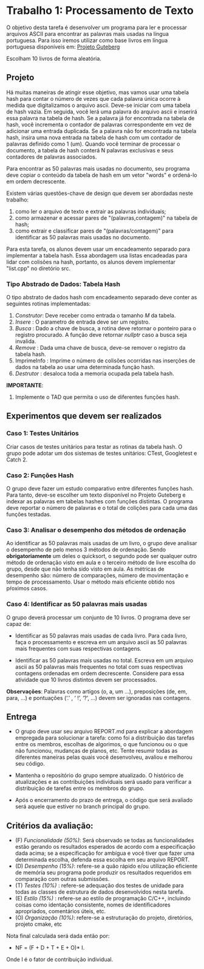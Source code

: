 # Trabalho 1: Processamento de Texto

O objetivo desta tarefa é desenvolver um programa para ler e processar arquivos ASCII para encontrar as palavras mais usadas na língua portuguesa. Para isso iremos utilizar como base livros em língua portuguesa disponíveis em:  [Projeto Guteberg](https://www.gutenberg.org/browse/languages/pt) 

Escolham 10 livros de forma aleatória.

## Projeto
Há muitas maneiras de atingir esse objetivo, mas vamos usar uma tabela hash para contar o número de vezes que cada palavra única ocorre à medida que digitalizamos o arquivo ascii. Deve-se iniciar com uma tabela de hash vazia. Em seguida, você lerá uma palavra do arquivo ascii e inserirá essa palavra na tabela de hash. Se a palavra já for encontrada na tabela de hash, você incrementa o contador de palavras correspondente em vez de adicionar uma entrada duplicada. Se a palavra não for encontrada na tabela hash, insira uma nova entrada na tabela de hash com um contador de palavras definido como 1 (um). Quando você terminar de processar o documento, a tabela de hash conterá N palavras exclusivas e seus contadores de palavras associados.

Para encontrar as 50 palavras mais usadas no documento, seu programa deve copiar o conteúdo da tabela de hash em um vetor "words" e ordená-lo em ordem decrescente.

Existem várias questões-chave de design que devem ser abordadas neste trabalho: 
1. como ler o arquivo de texto e extrair as palavras individuais;
2. como armazenar e acessar pares de "(palavras,contagem)" na tabela de hash;
3. como extrair e classificar pares de "(palavras/contagem)" para identificar as 50 palavras mais usadas no documento.

Para esta tarefa, os alunos devem usar um encadeamento separado para implementar a tabela hash. 
Essa abordagem usa listas encadeadas para lidar com colisões na hash, portanto, os alunos devem 
implementar "list.cpp" no diretório src. 

### Tipo Abstrado de Dados: Tabela Hash

O tipo abstrato de dados hash com encadeamento separado deve conter as seguintes rotinas implementadas:
1. *Construtor*: Deve receber como entrada o tamanho *M* da tabela.
2. *Insere*    : O parametro de entrada deve ser um registro. 
3. *Busca*     : Dado a chave de busca, a rotina deve retornar o ponteiro para o registro procurado. A função deve retornar *nullptr* caso a busca seja invalida.
4. *Remove*    : Dada uma chave de busca, deve-se remover o registro da tabela hash.
5. ImprimeInfo : Imprime o número de colisões ocorridas nas inserções de dados na tabela ao usar uma determinada função hash.
6. *Destrutor* : desaloca toda a memoria ocupada pela tabela hash.

**IMPORTANTE**:
1. Implemente o TAD que permita o uso de diferentes funções hash. 

## Experimentos que devem ser realizados
 
### Caso 1: Testes Unitários

Criar casos de testes unitários para testar as rotinas da tabela hash. 
O grupo pode adotar um dos sistemas de testes unitários: CTest, Googletest e Catch 2.

### Caso 2: Funções Hash

O grupo deve fazer um estudo comparativo entre diferentes funções hash. Para tanto, deve-se escolher um 
texto disponível no Projeto Guteberg e indexar as palavras em tabelas hashes com funções distintas. O programa deve reportar o número de palavras e o total de colições para cada uma das funções testadas.

### Caso 3: Analisar o desempenho dos métodos de ordenação

Ao identificar as 50 palavras mais usadas de um livro, o grupo deve analisar o desempenho de pelo menos 3 métodos de ordenação. 
Sendo **obrigatoriamente** um deles o quicksort, o segundo pode ser qualquer outro método de ordenação visto em aula e o terceiro método de livre escolha do grupo, desde que não tenha sido visto em aula.  As métricas de desempenho são: número de comparações, número de movimentação e tempo de processamento.
Usar o método mais eficiente obtido nos pŕoximos casos.

### Caso 4: Identificar as 50 palavras mais usadas

O grupo deverá processar um conjunto de 10 livros. O programa deve ser capaz de:
  - Identificar as 50 palavras mais usadas de cada livro. Para cada livro, faça o processamento e escreva em um arquivo ascii as 50 palavras mais frequentes com suas respectivas contagens.

  - Identificar as 50 palavras mais usadas no total. Escreva em um arquivo ascii as 50 palavras mais frequentes no total com suas respectivas contagens ordenadas em ordem decrescente. Considere para essa atividade que 10 livros distintos devem ser processados.

**Observações**:
Palavras como artigos (o, a, um …), preposições (de, em, para, …) e pontuações (‘.’ , ‘ !’, ‘?’, ...) devem ser ignoradas nas contagens. 

## Entrega

 - O grupo deve usar seu arquivo REPORT.md para explicar a abordagem empregada para solucionar a tarefa: como foi a distribuição das tarefas entre os membros,  escolhas de algorimos, o que funcionou ou o que não funcionou, mudanças de planos, etc. Tente resumir todas as diferentes maneiras pelas quais você desenvolveu, avaliou e melhorou seu código. 

 - Mantenha o repositório do grupo sempre atualizado. O histórico de atualizações e as contribuições individuais será usado para verificar a distribuição de tarefas entre os membros do grupo. 

- Após o encerramento do prazo de entrega, o código que será avaliado será aquele que estiver no branch principal do grupo.


## Critérios da avaliação:
 - (F) *Funcionalidade (50%)*: Será observado se todas as funcionalidades estão gerando os resultados esperados de acordo com a especificação dada acima; se a especificação for ambígua e você tiver que fazer uma determinada escolha, defenda essa escolha em seu arquivo REPORT.
 - (D) *Desempenho (15%)*: refere-se a quão rápido e/ou utilização eficiente de memória seu programa pode produzir os resultados requeridos em comparação com outras submissões.
 - (T) *Testes (10%)*    : refere-se adequação dos testes de unidade para todas as classes de estrutura de dados desenvolvidos nesta tarefa.
 - (E) *Estilo  (15%)*   : refere-se ao estilo de programação C/C++, incluindo coisas como identação consistente, nomes de identificadores apropriados, comentários úteis, etc.
 - (O) *Organização (10%)*: refere-se a estruturação do projeto, diretórios, projeto cmake, etc

Nota final calculada será dada então por: 
 - NF = (F + D + T + E + O)* I.

Onde I é o fator de contribuição individual. 

